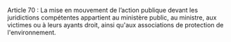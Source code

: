 Article 70 : La mise en mouvement de l’action publique devant les juridictions compétentes appartient au ministère public, au ministre, aux victimes ou à leurs ayants droit, ainsi qu'aux associations de protection de l'environnement.